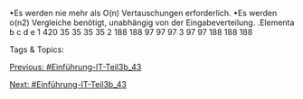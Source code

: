 •Es werden nie mehr als O(n) Vertauschungen erforderlich.
•Es werden o(n2) Vergleiche benötigt, unabhängig von der Eingabeverteilung. .Elementa b c d e
1 420 35 35 35 35
2 188 188 97 97 97
3 97 97 188 188 188

   Tags & Topics:
   

[Previous: #Einführung-IT-Teil3b_43](Einführung-IT-Teil3b_43.md)

[Next: #Einführung-IT-Teil3b_43](Einführung-IT-Teil3b_43.md)